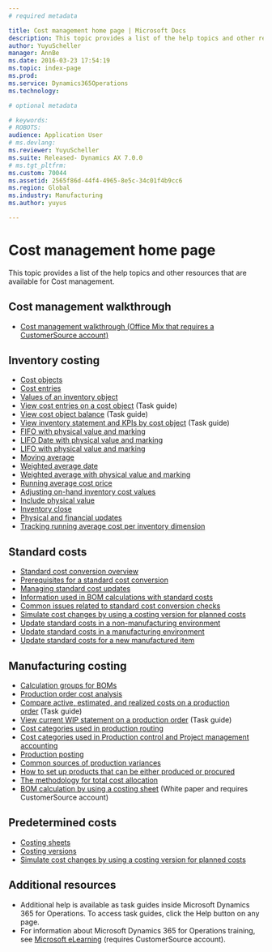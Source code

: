 ```yaml
---
# required metadata

title: Cost management home page | Microsoft Docs
description: This topic provides a list of the help topics and other resources that are available for Cost management. 
author: YuyuScheller
manager: AnnBe
ms.date: 2016-03-23 17:54:19
ms.topic: index-page
ms.prod: 
ms.service: Dynamics365Operations
ms.technology: 

# optional metadata

# keywords: 
# ROBOTS: 
audience: Application User
# ms.devlang: 
ms.reviewer: YuyuScheller
ms.suite: Released- Dynamics AX 7.0.0
# ms.tgt_pltfrm: 
ms.custom: 70044
ms.assetid: 2565f86d-44f4-4965-8e5c-34c01f4b9cc6
ms.region: Global
ms.industry: Manufacturing
ms.author: yuyus

---
```


# Cost management home page

This topic provides a list of the help topics and other resources that are available for Cost management. 

Cost management walkthrough
---------------------------

-   [Cost management walkthrough (Office Mix that requires a CustomerSource account)](https://mbs.microsoft.com/customersource/northamerica/AX/learning/presentations/DynamicsTechnicalConference16)

## Inventory costing
-   [Cost objects](https://docs.microsoft.com/en-us/dynamics365/operations/manufacturing/cost-management/cost-object)
-   [Cost entries](https://docs.microsoft.com/en-us/dynamics365/operations/manufacturing/cost-management/cost-entries)
-   [Values of an inventory object](https://docs.microsoft.com/en-us/dynamics365/operations/manufacturing/cost-management/physical-quantity)
-   [View cost entries on a cost object](http://ax.help.dynamics.com/en/wiki/view-cost-entries-for-a-cost-object/) (Task guide)
-   [View cost object balance](http://ax.help.dynamics.com/en/wiki/view-cost-object-balance/) (Task guide)
-   [View inventory statement and KPIs by cost object](http://ax.help.dynamics.com/en/wiki/view-inventory-statement-and-kpis-by-cost-object/) (Task guide)
-   [FIFO with physical value and marking](https://docs.microsoft.com/en-us/dynamics365/operations/manufacturing/cost-management/fifo-with-physical-value-and-marking)
-   [LIFO Date with physical value and marking](https://docs.microsoft.com/en-us/dynamics365/operations/manufacturing/cost-management/lifo-date-with-physical-value-and-marking)
-   [LIFO with physical value and marking](https://docs.microsoft.com/en-us/dynamics365/operations/manufacturing/cost-management/lifo-with-physical-value-and-marking)
-   [Moving average](https://docs.microsoft.com/en-us/dynamics365/operations/manufacturing/cost-management/moving-average)
-   [Weighted average date](https://docs.microsoft.com/en-us/dynamics365/operations/manufacturing/cost-management/weighted-average-date)
-   [Weighted average with physical value and marking](https://docs.microsoft.com/en-us/dynamics365/operations/manufacturing/cost-management/weighted-average-with-physical-value-and-marking)
-   [Running average cost price](https://docs.microsoft.com/en-us/dynamics365/operations/manufacturing/cost-management/running-average-cost-price)
-   [Adjusting on-hand inventory cost values](https://docs.microsoft.com/en-us/dynamics365/operations/manufacturing/cost-management/adjusting-on-hand-inventory-cost-values)
-   [Include physical value](https://docs.microsoft.com/en-us/dynamics365/operations/manufacturing/cost-management/include-physical-value)
-   [Inventory close](https://docs.microsoft.com/en-us/dynamics365/operations/manufacturing/cost-management/inventory-close)
-   [Physical and financial updates](https://docs.microsoft.com/en-us/dynamics365/operations/manufacturing/cost-management/physical-and-financial-updates)
-   [Tracking running average cost per inventory dimension](https://docs.microsoft.com/en-us/dynamics365/operations/manufacturing/cost-management/track-running-average-cost-per-inventory-dimension)

## Standard costs
-   [Standard cost conversion overview](https://docs.microsoft.com/en-us/dynamics365/operations/manufacturing/cost-management/standard-cost-conversion-overview)
-   [Prerequisites for a standard cost conversion](https://docs.microsoft.com/en-us/dynamics365/operations/manufacturing/cost-management/prerequisites-for-a-standard-cost-conversion)
-   [Managing standard cost updates](https://docs.microsoft.com/en-us/dynamics365/operations/manufacturing/cost-management/managing-standard-cost-updates)
-   [Information used in BOM calculations with standard costs](https://docs.microsoft.com/en-us/dynamics365/operations/manufacturing/cost-management/information-used-in-bom-calculations-with-standard-costs)
-   [Common issues related to standard cost conversion checks](http://ax.help.dynamics.com/en/wiki/common-issues-related-to-standard-cost-conversion-checks-2/)
-   [Simulate cost changes by using a costing version for planned costs](https://docs.microsoft.com/en-us/dynamics365/operations/manufacturing/cost-management/simulating-cost-changes-by-using-a-costing-version-for-planned-costs)
-   [Update standard costs in a non-manufacturing environment](https://docs.microsoft.com/en-us/dynamics365/operations/manufacturing/cost-management/update-standard-costs-in-a-nonmanufacturing-environment)
-   [Update standard costs in a manufacturing environment](https://docs.microsoft.com/en-us/dynamics365/operations/manufacturing/cost-management/updating-standard-costs-in-a-manufacturing-environment)
-   [Update standard costs for a new manufactured item](https://docs.microsoft.com/en-us/dynamics365/operations/manufacturing/cost-management/updating-standard-costs-for-a-new-manufactured-item)

## Manufacturing costing
-   [Calculation groups for BOMs](https://docs.microsoft.com/en-us/dynamics365/operations/manufacturing/cost-management/bom-calculation-groups)
-   [Production order cost analysis](https://docs.microsoft.com/en-us/dynamics365/operations/manufacturing/cost-management/production-order-cost-analysis)
-   [Compare active, estimated, and realized costs on a production order](http://ax.help.dynamics.com/en/wiki/view-reasons-for-high-production-variance-for-a-production-order/) (Task guide)
-   [View current WIP statement on a production order](http://ax.help.dynamics.com/en/wiki/view-wip-statement-on-a-production-order/) (Task guide)
-   [Cost categories used in production routing](https://docs.microsoft.com/en-us/dynamics365/operations/manufacturing/cost-management/cost-categories-used-in-production-routings)
-   [Cost categories used in Production control and Project management accounting](https://docs.microsoft.com/en-us/dynamics365/operations/manufacturing/cost-management/cost-categories-used-in-production-control-and-in-project-management-and-accounting)
-   [Production posting](https://docs.microsoft.com/en-us/dynamics365/operations/manufacturing/production-control/production-posting)
-   [Common sources of production variances](https://docs.microsoft.com/en-us/dynamics365/operations/manufacturing/cost-management/common-sources-of-production-variances)
-   [How to set up products that can be either produced or procured](https://docs.microsoft.com/en-us/dynamics365/operations/manufacturing/cost-management/manufactured-items-that-are-treated-as-purchased-items)
-   [The methodology for total cost allocation](https://docs.microsoft.com/en-us/dynamics365/operations/manufacturing/cost-management/the-methodology-for-total-cost-allocation)
-   [BOM calculation by using a costing sheet](https://mbs.microsoft.com/customersource/northamerica/AX/learning/documentation/white-papers/365operationsbomcalsheet) (White paper and requires CustomerSource account)

## Predetermined costs
-   [Costing sheets](https://docs.microsoft.com/en-us/dynamics365/operations/manufacturing/cost-management/costing-sheets)
-   [Costing versions](https://docs.microsoft.com/en-us/dynamics365/operations/manufacturing/cost-management/costing-versions)
-   [Simulate cost changes by using a costing version for planned costs](https://docs.microsoft.com/en-us/dynamics365/operations/manufacturing/cost-management/simulating-cost-changes-by-using-a-costing-version-for-planned-costs)

## Additional resources
-   Additional help is available as task guides inside Microsoft Dynamics 365 for Operations. To access task guides, click the Help button on any page.
-   For information about Microsoft Dynamics 365 for Operations training, see [Microsoft eLearning](https://mbspartner.microsoft.com/AX/LearningPlans) (requires CustomerSource account).


